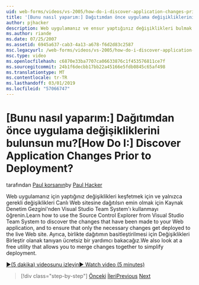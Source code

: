 ```yaml
---
uid: web-forms/videos/vs-2005/how-do-i-discover-application-changes-prior-to-deployment
title: '[Bunu nasıl yaparım:] Dağıtımdan önce uygulama değişikliklerini bulunsun mu? | Microsoft Docs'
author: pjhacker
description: Web uygulamanız ve ensur yaptığınız değişiklikleri bulmak için Kaynak Denetim Gezgini'nden Visual Studio Team System'ı kullanmayı öğrenin...
ms.author: riande
ms.date: 07/25/2007
ms.assetid: 6945a637-cab3-4a13-a678-f6d2d83c2587
msc.legacyurl: /web-forms/videos/vs-2005/how-do-i-discover-application-changes-prior-to-deployment
msc.type: video
ms.openlocfilehash: c6870e33ba7707ca06633876c1f453576811ce7f
ms.sourcegitcommit: 24b1f6decbb17bb22a45166e5fdb0845c65af498
ms.translationtype: MT
ms.contentlocale: tr-TR
ms.lasthandoff: 03/01/2019
ms.locfileid: "57066747"
---
```

<a name="how-do-i-discover-application-changes-prior-to-deployment"></a><span data-ttu-id="e3757-104">[Bunu nasıl yaparım:] Dağıtımdan önce uygulama değişikliklerini bulunsun mu?</span><span class="sxs-lookup"><span data-stu-id="e3757-104">[How Do I:] Discover Application Changes Prior to Deployment?</span></span>
====================
<span data-ttu-id="e3757-105">tarafından [Paul korsanın](https://github.com/pjhacker)</span><span class="sxs-lookup"><span data-stu-id="e3757-105">by [Paul Hacker](https://github.com/pjhacker)</span></span>

<span data-ttu-id="e3757-106">Web uygulamanız için yaptığınız değişiklikleri keşfetmek için ve yalnızca gerekli değişiklikleri Canlı Web sitesine dağıtılsın emin olmak için Kaynak Denetim Gezgini'nden Visual Studio Team System'ı kullanmayı öğrenin.</span><span class="sxs-lookup"><span data-stu-id="e3757-106">Learn how to use the Source Control Explorer from Visual Studio Team System to discover the changes that have been made to your Web application, and to ensure that only the necessary changes get deployed to the live Web site.</span></span> <span data-ttu-id="e3757-107">Ayrıca, birlikte dağıtımın basitleştirilmesi için Değişiklikleri Birleştir olanak tanıyan ücretsiz bir yardımcı bakacağız.</span><span class="sxs-lookup"><span data-stu-id="e3757-107">We also look at a free utility that allows you to merge changes together to simplify deployment.</span></span>

[<span data-ttu-id="e3757-108">&#9654;(5 dakika) videosunu izleyin</span><span class="sxs-lookup"><span data-stu-id="e3757-108">&#9654; Watch video (5 minutes)</span></span>](https://channel9.msdn.com/Blogs/ASP-NET-Site-Videos/how-do-i-discover-application-changes-prior-to-deployment)

> [!div class="step-by-step"]
> <span data-ttu-id="e3757-109">[Önceki](how-do-i-publish-and-analyze-test-results.md)
> [İleri](how-do-i-implement-continuous-integration-with-team-foundation.md)</span><span class="sxs-lookup"><span data-stu-id="e3757-109">[Previous](how-do-i-publish-and-analyze-test-results.md)
[Next](how-do-i-implement-continuous-integration-with-team-foundation.md)</span></span>
